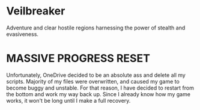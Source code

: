 # Veilbreaker
Adventure and clear hostile regions harnessing the power of stealth and evasiveness.

# MASSIVE PROGRESS RESET
Unfortunately, OneDrive decided to be an absolute ass and delete all my scripts. Majority of my files were overwritten, and caused my game to become buggy and unstable. For that reason, I have decided to restart from the bottom and work my way back up. Since I already know how my game works, it won't be long until I make a full recovery.

